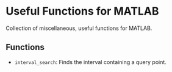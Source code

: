 # Useful Functions for MATLAB

Collection of miscellaneous, useful functions for MATLAB.


## Functions

   - `interval_search`: Finds the interval containing a query point.